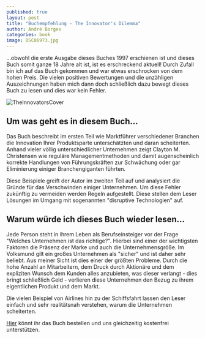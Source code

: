 ```yaml
---
published: true
layout: post
title: "Buchempfehlung - The Innovator's Dilemma"
author: André Borges
categories: book
image: DSC06973.jpg
---
```



...obwohl die erste Ausgabe dieses Buches 1997 erschienen ist und dieses Buch somit ganze 18 Jahre alt ist, ist es erschreckend aktuell! Durch Zufall bin ich auf das Buch gekommen und war etwas erschrocken von dem hohen Preis. Die vielen positiven Bewertungen und die unzähligen Auszeichnungen haben mich dann doch schließlich dazu bewegt dieses Buch zu lesen und dies war kein Fehler.

![TheInnovatorsCover]({{site.baseurl}}/images/DSC06973.jpg)

## Um was geht es in diesem Buch...
Das Buch beschreibt im ersten Teil wie Marktführer verschiedener Branchen die Innovation Ihrer Produktsparte unterschätzten und daran scheiterten. Anhand vieler völlig unterschiedlicher Unternehmen zeigt Clayton M. Christensen wie reguläre Managementmethoden und damit augenscheinlich korrekte Handlungen von Führungskräften zur Schwächung oder gar Eliminierung einiger Branchengiganten führten. 

Diese Beispiele greift der Autor im zweiten Teil auf und analysiert die Gründe für das Verschwinden einiger Unternehmen. Um diese Fehler zukünftig zu vermeiden werden Regeln aufgestellt. Diese stellen dem Leser Lösungen im Umgang mit sogenannten "disruptive Technologien" auf.

## Warum würde ich dieses Buch wieder lesen...
Jede Person steht in ihrem Leben als Berufseinsteiger vor der Frage "Welches Unternehmen ist das richtige?". Hierbei sind einer der wichtigsten Faktoren die Präsenz der Marke und auch die Unternehmensgröße. Im Volksmund gilt ein großes Unternehmen als "sicher" und ist daher sehr beliebt. Aus meiner Sicht ist dies einer der größten Probleme. Durch die hohe Anzahl an Mitarbeitern, dem Druck durch Aktionäre und dem expliziten Wunsch dem Kunden alles anzubieten, was dieser verlangt - dies bringt schließlich Geld - verlieren diese Unternehmen den Bezug zu ihrem eigentlichen Produkt und dem Markt.

Die vielen Beispiel von Airlines hin zu der Schiffsfahrt lassen den Leser einfach und sehr realitätsnah verstehen, warum die Unternehmen scheiterten.

[Hier](http://www.amazon.de/gp/product/380063791X/ref=as_li_tl?ie=UTF8&camp=2514&creative=9386&creativeASIN=380063791X&link_code=as3&tag=webworkersio-21&linkId=EFAPKNUHZLUKVJ6Z) könnt ihr das Buch bestellen und uns gleichzeitig kostenfrei unterstützen.
